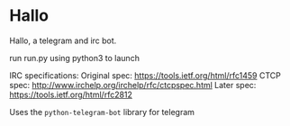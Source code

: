 Hallo
=====

Hallo, a telegram and irc bot.

run run.py using python3 to launch

IRC specifications:
Original spec: https://tools.ietf.org/html/rfc1459
CTCP spec: http://www.irchelp.org/irchelp/rfc/ctcpspec.html
Later spec: https://tools.ietf.org/html/rfc2812

Uses the `python-telegram-bot` library for telegram
